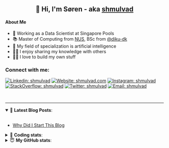 <h2 align="center">
	👋 Hi, I'm Søren - aka <a href="https://shmulvad.com">shmulvad</a>
</h2>

#### About Me
- 🤖 Working as a Data Scientist at Singapore Pools
- 📚 Master of Computing from [NUS], BSc from [@diku-dk]
- 🧠 My field of specialization is artificial intelligence
- 👨‍🏫 I enjoy sharing my knowledge with others
- 👨‍💻 I love to build my own stuff

### Connect with me:

[![Linkedin: shmulvad](https://img.shields.io/badge/shmulvad-blue?style=flat&logo=Linkedin&logoColor=white)][linkedin]
[![Website: shmulvad.com](https://img.shields.io/badge/shmulvad.com-47CCCC?&style=flat&logo=Google-Chrome&logoColor=white)][website]
[![Instagram: shmulvad](https://img.shields.io/badge/-@shmulvad-purple?style=flat&logo=Instagram&logoColor=white)][instagram]
[![StackOverflow: shmulvad](https://img.shields.io/badge/shmulvad-FE7A16?style=flat&logo=stack-overflow&logoColor=white)][stackOverflow]
[![Twitter: shmulvad](https://img.shields.io/badge/@shmulvad-1ca0f1?style=flat&logo=twitter&logoColor=white)][twitter]
[![Email: shmulvad](https://img.shields.io/badge/shmulvad-D14836?style=flat&logo=gmail&logoColor=white)][mail]

<br />

---

<details open>
 <summary>📕 <b>Latest Blog Posts</b>: </summary>

<br>

<!-- BLOG-POST-LIST:START -->
- [Why Did I Start This Blog](https://shmulvad.com/blog/why-did-start-this-blog)
<!-- BLOG-POST-LIST:END -->

</details>

<!-- --- -->

<details>
 <summary>🤖 <b>Coding stats</b>: </summary>

<br>

NOTE: Doesn't track coding at work or work done in environments such as Jupyter Notebooks.

<!--START_SECTION:waka-->
![Code Time](http://img.shields.io/badge/Code%20Time-2%2C382%20hrs%209%20mins-blue)

**I'm a Night 🦉** 

```text
🌞 Morning                427 commits         ██░░░░░░░░░░░░░░░░░░░░░░░   09.16 % 
🌆 Daytime                1211 commits        ██████░░░░░░░░░░░░░░░░░░░   25.98 % 
🌃 Evening                1914 commits        ██████████░░░░░░░░░░░░░░░   41.06 % 
🌙 Night                  1109 commits        ██████░░░░░░░░░░░░░░░░░░░   23.79 % 
```


📊 **This Week I Spent My Time On** 

```text
💬 Programming Languages: 
Python                   2 hrs 12 mins       ██████████████████░░░░░░░   70.69 % 
Other                    50 mins             ███████░░░░░░░░░░░░░░░░░░   27.00 % 
Bash                     2 mins              ░░░░░░░░░░░░░░░░░░░░░░░░░   01.13 % 
Markdown                 1 min               ░░░░░░░░░░░░░░░░░░░░░░░░░   00.89 % 
Text                     0 secs              ░░░░░░░░░░░░░░░░░░░░░░░░░   00.26 % 

🔥 Editors: 
VS Code                  2 hrs 15 mins       ██████████████████░░░░░░░   72.35 % 
Zsh                      50 mins             ███████░░░░░░░░░░░░░░░░░░   26.79 % 
Sublime Text             1 min               ░░░░░░░░░░░░░░░░░░░░░░░░░   00.86 % 

🐱‍💻 Projects: 
overvaagning-admin       2 hrs 14 mins       ██████████████████░░░░░░░   72.19 % 
km24-core                47 mins             ██████░░░░░░░░░░░░░░░░░░░   25.47 % 
Terminal                 2 mins              ░░░░░░░░░░░░░░░░░░░░░░░░░   01.31 % 
.zshrc-config            1 min               ░░░░░░░░░░░░░░░░░░░░░░░░░   00.86 % 
company-scrapers         0 secs              ░░░░░░░░░░░░░░░░░░░░░░░░░   00.16 % 
```


 Last Updated on 27/02/2024 18:42:47 UTC
<!--END_SECTION:waka-->

</details>

<!-- --- -->

<details>
 <summary>😇 <b>My GitHub stats</b>: </summary>

<br>

<img align="left" alt="shmulvad's Github Stats" src="https://github-readme-stats.vercel.app/api?username=shmulvad&show_icons=true&hide_border=true" />

</details>



[website]: https://shmulvad.com
[twitter]: https://twitter.com/shmulvad
[linkedin]: https://linkedin.com/in/shmulvad
[instagram]: https://instagram.com/shmulvad
[stackOverflow]: https://stackoverflow.com/users/9248793/shmulvad
[mail]: mailto:shmulvad@gmail.com
[@diku-dk]: https://github.com/diku-dk
[github]: https://github.com/shmulvad
[NUS]: https://www.nus.edu.sg